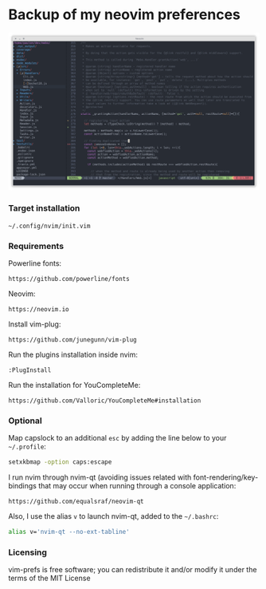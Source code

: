 # Backup of my neovim preferences
<p align="center">
  <img src="data/screenshot.png?v=1"/>
</p>

### Target installation
```
~/.config/nvim/init.vim
```

### Requirements

Powerline fonts:
```
https://github.com/powerline/fonts
```

Neovim:
```
https://neovim.io
```

Install vim-plug:
```
https://github.com/junegunn/vim-plug
```

Run the plugins installation inside nvim:
```
:PlugInstall
```

Run the installation for YouCompleteMe:
```
https://github.com/Valloric/YouCompleteMe#installation
```

### Optional
Map capslock to an additional `esc` by adding the line below to your `~/.profile`:
```bash
setxkbmap -option caps:escape
```

I run nvim through nvim-qt (avoiding issues related with font-rendering/key-bindings that may occur when running through a console application:
```
https://github.com/equalsraf/neovim-qt
```

Also, I use the alias `v` to launch nvim-qt, added to the `~/.bashrc`:
```bash
alias v='nvim-qt --no-ext-tabline'
```

### Licensing
vim-prefs is free software; you can redistribute it and/or modify it under the terms of the MIT License
